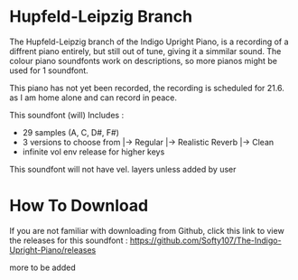 # Hupfeld-Leipzig Branch
The Hupfeld-Leipzig branch of the Indigo Upright Piano, is a recording of a diffrent piano entirely, but still out of tune, giving it a simmilar sound.
The colour piano soundfonts work on descriptions, so more pianos might be used for 1 soundfont.

This piano has not yet been recorded, the recording is scheduled for 21.6. as I am home alone and can record in peace.

This soundfont (will) Includes : 

 - 29 samples (A, C, D#, F#)
 - 3 versions to choose from
        |-> Regular
        |-> Realistic Reverb
        |-> Clean
 - infinite vol env release for higher keys


This soundfont will not have vel. layers unless added by user

# How To Download

If you are not familiar with downloading from Github, click this link to view the releases for this soundfont :
https://github.com/Softy107/The-Indigo-Upright-Piano/releases

more to be added
